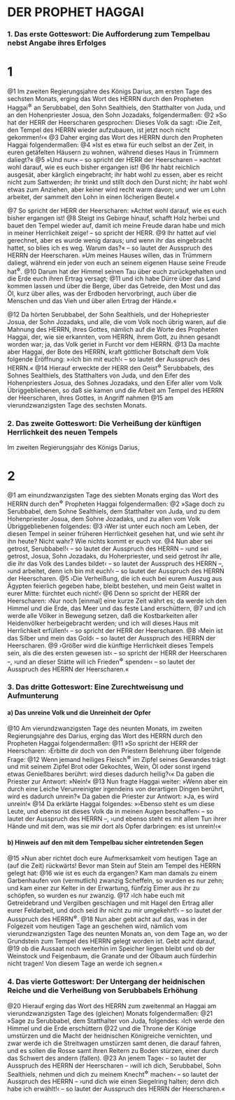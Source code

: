# DER PROPHET HAGGAI

### 1. Das erste Gotteswort: Die Aufforderung zum Tempelbau nebst Angabe ihres Erfolges

# 1
@1 Im zweiten Regierungsjahre des Königs Darius, am ersten Tage des sechsten Monats, erging das Wort des HERRN durch den Propheten Haggai<sup title="vgl. Esr 5">&#x2732;</sup> an Serubbabel, den Sohn Sealthiels, den Statthalter von Juda, und an den Hohenpriester Josua, den Sohn Jozadaks, folgendermaßen:
@2 »So hat der HERR der Heerscharen gesprochen: Dieses Volk da sagt: ›Die Zeit, den Tempel des HERRN wieder aufzubauen, ist jetzt noch nicht gekommen!‹«
@3 Daher erging das Wort des HERRN durch den Propheten Haggai folgendermaßen:
@4 »Ist es etwa für euch selbst an der Zeit, in euren getäfelten Häusern zu wohnen, während dieses Haus in Trümmern daliegt?«
@5 »Und nun« – so spricht der HERR der Heerscharen – »achtet wohl darauf, wie es euch bisher ergangen ist!
@6 Ihr habt reichlich ausgesät, aber kärglich eingebracht; ihr habt wohl zu essen, aber es reicht nicht zum Sattwerden; ihr trinkt und stillt doch den Durst nicht; ihr habt wohl etwas zum Anziehen, aber keiner wird recht warm davon; und wer um Lohn arbeitet, der sammelt den Lohn in einen löcherigen Beutel.«

@7 So spricht der HERR der Heerscharen: »Achtet wohl darauf, wie es euch bisher ergangen ist!
@8 Steigt ins Gebirge hinauf, schafft Holz herbei und bauet den Tempel wieder auf, damit ich meine Freude daran habe und mich in meiner Herrlichkeit zeige! – so spricht der HERR.
@9 Ihr hattet auf viel gerechnet, aber es wurde wenig daraus; und wenn ihr das eingebracht hattet, so blies ich es weg. Warum das?« – so lautet der Ausspruch des HERRN der Heerscharen. »Um meines Hauses willen, das in Trümmern daliegt, während ein jeder von euch an seinem eigenen Hause seine Freude hat<sup title="oder: für sein eigenes Haus eifrig sorgt">&#x2732;</sup>.
@10 Darum hat der Himmel seinen Tau über euch zurückgehalten und die Erde euch ihren Ertrag versagt;
@11 und ich habe Dürre über das Land kommen lassen und über die Berge, über das Getreide, den Most und das Öl, kurz über alles, was der Erdboden hervorbringt, auch über die Menschen und das Vieh und über allen Ertrag der Hände.«

@12 Da hörten Serubbabel, der Sohn Sealthiels, und der Hohepriester Josua, der Sohn Jozadaks, und alle, die vom Volk noch übrig waren, auf die Mahnung des HERRN, ihres Gottes, nämlich auf die Worte des Propheten Haggai, der, wie sie erkannten, vom HERRN, ihrem Gott, zu ihnen gesandt worden war; ja, das Volk geriet in Furcht vor dem HERRN.
@13 Da machte aber Haggai, der Bote des HERRN, kraft göttlicher Botschaft dem Volk folgende Eröffnung: »›Ich bin mit euch!‹ – so lautet der Ausspruch des HERRN.«
@14 Hierauf erweckte der HERR den Geist<sup title="oder: Eifer">&#x2732;</sup> Serubbabels, des Sohnes Sealthiels, des Statthalters von Juda, und den Eifer des Hohenpriesters Josua, des Sohnes Jozadaks, und den Eifer aller vom Volk Übriggebliebenen, so daß sie kamen und die Arbeit am Tempel des HERRN der Heerscharen, ihres Gottes, in Angriff nahmen
@15 am vierundzwanzigsten Tage des sechsten Monats.

### 2. Das zweite Gotteswort: Die Verheißung der künftigen Herrlichkeit des neuen Tempels

Im zweiten Regierungsjahr des Königs Darius,

# 2
@1 am einundzwanzigsten Tage des siebten Monats erging das Wort des HERRN durch den<sup title="= durch Vermittlung des">&#x2732;</sup> Propheten Haggai folgendermaßen:
@2 »Sage doch zu Serubbabel, dem Sohne Sealthiels, dem Statthalter von Juda, und zu dem Hohenpriester Josua, dem Sohne Jozadaks, und zu allen vom Volk Übriggebliebenen folgendes:
@3 ›Wer ist unter euch noch am Leben, der diesen Tempel in seiner früheren Herrlichkeit gesehen hat, und wie seht ihr ihn heute? Nicht wahr? Wie nichts kommt er euch vor.
@4 Nun aber sei getrost, Serubbabel!‹ – so lautet der Ausspruch des HERRN – ›und sei getrost, Josua, Sohn Jozadaks, du Hoherpriester, und seid getrost ihr alle, die ihr das Volk des Landes bildet‹ – so lautet der Ausspruch des HERRN –, ›und arbeitet, denn ich bin mit euch!‹ – so lautet der Ausspruch des HERRN der Heerscharen.
@5 ›Die Verheißung, die ich euch bei eurem Auszug aus Ägypten feierlich gegeben habe, bleibt bestehen, und mein Geist waltet in eurer Mitte: fürchtet euch nicht!‹
@6 Denn so spricht der HERR der Heerscharen: ›Nur noch [einmal] eine kurze Zeit währt es; da werde ich den Himmel und die Erde, das Meer und das feste Land erschüttern,
@7 und ich werde alle Völker in Bewegung setzen, daß die Kostbarkeiten aller Heidenvölker herbeigebracht werden; und ich will dieses Haus mit Herrlichkeit erfüllen!‹ – so spricht der HERR der Heerscharen.
@8 ›Mein ist das Silber und mein das Gold‹ – so lautet der Ausspruch des HERRN der Heerscharen.
@9 ›Größer wird die künftige Herrlichkeit dieses Tempels sein, als die des ersten gewesen ist‹ – so spricht der HERR der Heerscharen –, ›und an dieser Stätte will ich Frieden<sup title="oder: Segen">&#x2732;</sup> spenden‹ – so lautet der Ausspruch des HERRN der Heerscharen.«

### 3. Das dritte Gotteswort: Eine Zurechtweisung und Aufmunterung

#### a) Das unreine Volk und die Unreinheit der Opfer

@10 Am vierundzwanzigsten Tage des neunten Monats, im zweiten Regierungsjahre des Darius, erging das Wort des HERRN durch den Propheten Haggai folgendermaßen:
@11 »So spricht der HERR der Heerscharen: ›Erbitte dir doch von den Priestern Belehrung über folgende Frage:
@12 Wenn jemand heiliges Fleisch<sup title="= Opferfleisch">&#x2732;</sup> im Zipfel seines Gewandes trägt und mit seinem Zipfel Brot oder Gekochtes, Wein, Öl oder sonst irgend etwas Genießbares berührt: wird dieses dadurch heilig?‹« Da gaben die Priester zur Antwort: »Nein!«
@13 Nun fragte Haggai weiter: »Wenn aber ein durch eine Leiche Verunreinigter irgendeins von derartigen Dingen berührt, wird es dadurch unrein?« Da gaben die Priester zur Antwort: »Ja, es wird unrein!«
@14 Da erklärte Haggai folgendes: »›Ebenso steht es um diese Leute, und ebenso ist dieses Volk da in meinen Augen beschaffen‹ – so lautet der Ausspruch des HERRN –, ›und ebenso steht es mit allem Tun ihrer Hände und mit dem, was sie mir dort als Opfer darbringen: es ist unrein!‹«

#### b) Hinweis auf den mit dem Tempelbau sicher eintretenden Segen

@15 »Nun aber richtet doch eure Aufmerksamkeit vom heutigen Tage an (auf die Zeit) rückwärts! Bevor man Stein auf Stein am Tempel des HERRN gelegt hat:
@16 wie ist es euch da ergangen? Kam man damals zu einem Garbenhaufen von (vermutlich) zwanzig Scheffeln, so wurden es nur zehn; und kam einer zur Kelter in der Erwartung, fünfzig Eimer aus ihr zu schöpfen, so wurden es nur zwanzig.
@17 ›Ich habe euch mit Getreidebrand und Vergilben geschlagen und mit Hagel den Ertrag aller eurer Feldarbeit, und doch seid ihr nicht zu mir umgekehrt!‹ – so lautet der Ausspruch des HERRN<sup title="vgl. Am 4,9">&#x2732;</sup>.
@18 Nun aber gebt acht auf das, was in der Folgezeit vom heutigen Tage an geschehen wird, nämlich vom vierundzwanzigsten Tage des neunten Monats an, von dem Tage an, wo der Grundstein zum Tempel des HERRN gelegt worden ist. Gebt acht darauf,
@19 ob die Aussaat noch weiterhin im Speicher liegen bleibt und ob der Weinstock und Feigenbaum, die Granate und der Ölbaum auch fürderhin nicht tragen! Von diesem Tage an werde ich segnen.«

### 4. Das vierte Gotteswort: Der Untergang der heidnischen Reiche und die Verheißung von Serubbabels Erhöhung

@20 Hierauf erging das Wort des HERRN zum zweitenmal an Haggai am vierundzwanzigsten Tage des (gleichen) Monats folgendermaßen:
@21 »Sage zu Serubbabel, dem Statthalter von Juda, folgendes: ›Ich werde den Himmel und die Erde erschüttern
@22 und die Throne der Könige umstürzen und die Macht der heidnischen Königreiche vernichten, und zwar werde ich die Streitwagen umstürzen samt denen, die darauf fahren, und es sollen die Rosse samt ihren Reitern zu Boden stürzen, einer durch das Schwert des andern (fallen).
@23 An jenem Tage‹ – so lautet der Ausspruch des HERRN der Heerscharen – ›will ich dich, Serubbabel, Sohn Sealthiels, nehmen und dich zu meinem Knecht<sup title="= Diener">&#x2732;</sup> machen‹ – so lautet der Ausspruch des HERRN – ›und dich wie einen Siegelring halten; denn dich habe ich erwählt!‹ – so lautet der Ausspruch des HERRN der Heerscharen.«